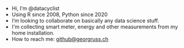 - Hi, I’m @datacyclist
- Using R since 2008, Python since 2020
- I’m looking to collaborate on basically any data science stuff.
- I'm collecting smart meter, energy and other measurements from my home installation.
- How to reach me: github@georgruss.ch

<!---
datacyclist/datacyclist is a ✨ special ✨ repository because its `README.md` (this file) appears on your GitHub profile.
You can click the Preview link to take a look at your changes.
--->
